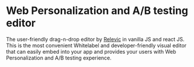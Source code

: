 # Web Personalization and A/B testing editor
The user-friendly drag-n-drop editor by [Relevic](https://www.relevic.com) in vanilla JS and react JS. This is the most convenient Whitelabel and developer-friendly visual editor that can easily embed into your app and provides your users with Web Personalization and A/B testing experience.  
